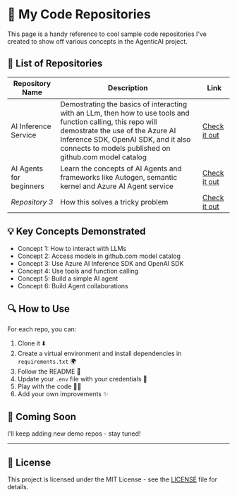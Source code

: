 # 🚀 My Code Repositories

This page is a handy reference to cool sample code repositories I've created to show off various concepts in the AgenticAI project.

## 📂 List of Repositories

| Repository Name | Description |  Link |
|-----------------|-------------|------|
| AI Inference Service | Demostrating the basics of interacting with an LLm, then how to use tools and function calling, this repo will demostrate the use of the Azure AI Inference SDK, OpenAI SDK, and it also connects to models published on github.com model catalog |  [Check it out]([#](https://github.com/mutazag/misc/ai-inference-service)) |
| AI Agents for beginners| Learn the concepts of AI Agents and frameworks like Autogen, semantic kernel and Azure AI Agent service | [Check it out](https://github.com/microsoft/ai-agents-for-beginners.git) |
| *Repository 3* | How this solves a tricky problem |  [Check it out](#) |

## 💡 Key Concepts Demonstrated

- Concept 1: How to interact with LLMs
- Concept 2: Access models in github.com model catalog
- Concept 3: Use Azure AI Inference SDK and OpenAI SDK
- Concept 4: Use tools and function calling
- Concept 5: Build a simple AI agent
- Concept 6: Build Agent collaborations

## 🔍 How to Use

For each repo, you can:
1. Clone it ⬇️
2. Create a virtual environment and install dependencies in `requirements.txt` 🌍
3. Follow the README 📖
4. Update your `.env` file with your credentials 🔑
5. Play with the code 👨‍💻
6. Add your own improvements ✨

## 🔮 Coming Soon

I'll keep adding new demo repos - stay tuned!

---

## 📜 License

This project is licensed under the MIT License - see the [LICENSE](LICENSE) file for details.
